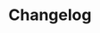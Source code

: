 # Changelog

<div id='redoc-container'>
</div>
<script>
    (function() {
        Redoc.init('/_static/api/tag_manager_authorized_api_changelog.json', {}, document.getElementById('redoc-container'), () => {window.prepareRedocMenu ? window.prepareRedocMenu() : setTimeout(()=>{window.prepareRedocMenu()}, 2000)});
    })();
</script>
